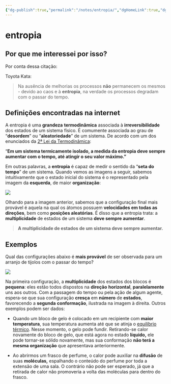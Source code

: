 ```yaml
---
{"dg-publish":true,"permalink":"/notes/entropia/","dgHomeLink":true,"dgPassFrontmatter":false,"dgShowBacklinks":true,"dgShowLocalGraph":false}
---
```


# entropia

## Por que me interessei por isso?

Por conta dessa citação:

Toyota Kata:

> Na ausência de melhorias os processos **não** permanecem os mesmos - devido ao caos e à **entropia**, na verdade os processos degradam com o passar do tempo.



## Definições encontradas na internet


A entropia é uma **grandeza** **termodinâmica** associada à **irreversibilidade** dos estados de um sistema físico. É comumente associada ao grau de “**desordem**” ou “**aleatoriedade**” de um sistema. De acordo com um dos enunciados da [2ª Lei da Termodinâmica](https://brasilescola.uol.com.br/fisica/maquina-termicaaplicacao-segunda-lei-termodinamica.htm):

“**Em um sistema termicamente isolado, a medida da entropia deve sempre aumentar com o tempo, até atingir o seu valor máximo.”**

Em outras palavras, a **entropia** é capaz de medir o sentido da “**seta do tempo**” de um sistema. Quando vemos as imagens a seguir, sabemos intuitivamente que o estado inicial do sistema é o representado pela imagem da **esquerda**, de maior **organização**:

[![](https://s5.static.brasilescola.uol.com.br/img/2018/08/entropia-no-gas.jpg)](https://brasilescola.uol.com.br/o-que-e/fisica/o-que-e-entropia.htm# "Entropia no gás")

Olhando para a imagem anterior, sabemos que a configuração final mais provável é aquela na qual os átomos possuem **velocidades em todas as direções**, bem como **posições aleatórias**. É disso que a entropia trata: a **multiplicidade** de estados de um sistema **deve sempre aumentar**.

> **A multiplicidade de estados de um sistema deve sempre aumentar.**



## **Exemplos**

Qual das configurações abaixo é **mais provável** de ser observada para um arranjo de tijolos com o passar do tempo?

[![](https://s4.static.brasilescola.uol.com.br/img/2018/08/blocos-de-tijolos.jpg)](https://brasilescola.uol.com.br/o-que-e/fisica/o-que-e-entropia.htm# "Blocos de tijolos")

Na primeira configuração, a **multiplicidade** dos estados dos blocos é **pequena**: eles estão todos dispostos na **direção** **horizontal**, **paralelamente** uns aos outros. Com a passagem do tempo ou pela ação de algum agente, espera-se que sua configuração **cresça** em **número** de **estados**, favorecendo a **segunda** **conformação**, ilustrada na imagem à direita. Outros exemplos podem ser dados:

-   Quando um bloco de gelo é colocado em um recipiente com **maior** **temperatura**, sua temperatura aumenta até que se atinja o [equilíbrio térmico](https://brasilescola.uol.com.br/quimica/equilibrio-termico.htm). Nesse momento, o gelo pode fundir. Retirando-se calor novamente do bloco de gelo, que está agora no estado **líquido,** ele pode tornar-se sólido novamente, mas sua conformação **não terá a mesma organização** que apresentava anteriormente.
    
-   Ao abrirmos um frasco de perfume, o calor pode auxiliar na **difusão** de suas **moléculas,** espalhando o conteúdo do perfume por toda a extensão de uma sala. O contrário não pode ser esperado, já que a retirada de calor não promoveria a volta das moléculas para dentro do frasco.

